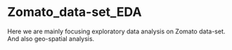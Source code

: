 # Zomato_data-set_EDA
Here we are mainly focusing exploratory data analysis on Zomato data-set. And also geo-spatial analysis.
